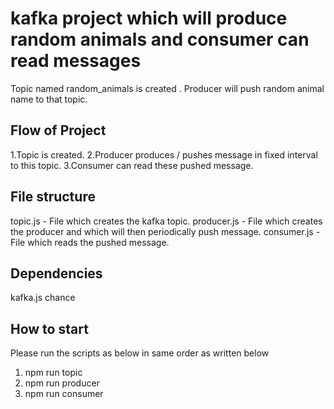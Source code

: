 # kafka project which will produce random animals and consumer can read messages
Topic named random_animals is created .
Producer will push random animal name to that topic.

## Flow of Project
1.Topic is created.
2.Producer produces / pushes message in fixed interval to this topic.
3.Consumer can read these pushed message.

## File structure
topic.js - File which creates the kafka topic.
producer.js - File which creates the producer and which will then periodically push message.
consumer.js - File which reads the pushed message.

## Dependencies
kafka.js
chance

## How to start
Please run the scripts as below in same order as written below
1. npm run topic
2. npm run producer
3. npm run consumer
